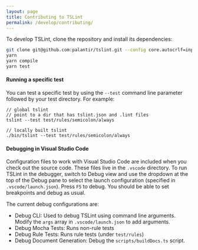 ```yaml
---
layout: page
title: Contributing to TSLint
permalink: /develop/contributing/
---
```


To develop TSLint, clone the repository and install its dependencies:

```bash
git clone git@github.com:palantir/tslint.git --config core.autocrlf=input --config core.eol=lf
yarn
yarn compile
yarn test
```

#### Running a specific test

You can test a specific test by using the `--test` command line parameter followed by your test directory. For example:
```
// global tslint
// point to a dir that has tslint.json and .lint files
tslint --test test/rules/semicolon/always

// locally built tslint
./bin/tslint --test test/rules/semicolon/always
```

#### Debugging in Visual Studio Code

Configuration files to work with Visual Studio Code are included when you check out the source code. These files live in the `.vscode` directory. To run TSLint in the debugger, switch to Debug view and use the dropdown at the top of the Debug pane to select the launch configuration (specified in `.vscode/launch.json`). Press `F5` to debug. You should be able to set breakpoints and debug as usual.

The current debug configurations are:

- Debug CLI: Used to debug TSLint using command line arguments. Modify the `args` array in `.vscode/launch.json` to add arguments.
- Debug Mocha Tests: Runs non-rule tests
- Debug Rule Tests: Runs rule tests (under `test/rules`)
- Debug Document Generation: Debug the `scripts/buildDocs.ts` script.
